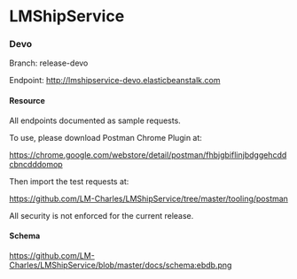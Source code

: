 # LMShipService

### Devo 

Branch: release-devo

Endpoint:  http://lmshipservice-devo.elasticbeanstalk.com

#### Resource

All endpoints documented as sample requests.

To use, please download Postman Chrome Plugin at:

https://chrome.google.com/webstore/detail/postman/fhbjgbiflinjbdggehcddcbncdddomop

Then import the test requests at:

https://github.com/LM-Charles/LMShipService/tree/master/tooling/postman

All security is not enforced for the current release.

#### Schema

https://github.com/LM-Charles/LMShipService/blob/master/docs/schema:ebdb.png
